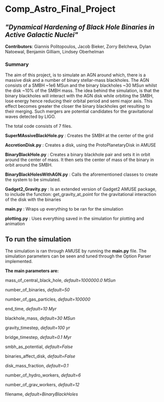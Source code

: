 # Comp_Astro_Final_Project
## *"Dynamical Hardening of Black Hole Binaries in Active Galactic Nuclei"*

__Contributors__:   Giannis Politopoulos, 
		Jacob Bieker, 
		Zorry Belcheva, 
		Dylan Natoewal, 
		Benjamin Gilliam, 
		Lindsey Oberhelman

### Summary
The aim of this project, is to simulate an AGN around which, there is a massive disk and a number of binary stellar-mass blackholes. The AGN consists of a SMBH ~1e6 MSun and the binary blackholes ~30 MSun whilst the disk ~10% of the SMBH mass.
The idea behind the simulation, is that the binary blackholes will interact with the AGN disk while orbiting the SMBH, lose energy hence reducing their orbital period and semi major axis. This effect becomes greater the closer the binary blackholes get resulting to their merging. Such mergers are potential candidates for the gravitational waves detected by LIGO.

The total code consists of 7 files.

__SuperMAssiveBlackHole.py__ : Creates the SMBH at the center of the grid

__AccretionDisk.py__ : Creates a disk, using the ProtoPlanetaryDisk in AMUSE

__BinaryBlackHole.py__ : Creates a binary blackhole pair and sets it in orbit around the center of mass. It then sets the center of mass of the binary in orbit around the SMBH.

__BinaryBlackHolesWithAGN.py__ : Calls the aforementioned classes to create the system to be simulated.

__Gadget2_Gravity.py__ : Is an extended version of Gadget2 AMUSE package, to include the function: get_gravity_at_point for the gravitational interaction of the disk with the binaries

__main.py__ : Wraps up everything to be ran for the simulation

__plotting.py__ : Uses everything saved in the simulation for plotting and animation

## To run the simulation
The simulation is ran through AMUSE by running the __main.py__ file. The simulation parameters can be seen and tuned through the Option Parser implemented.

__The main parameters are:__ 

  mass_of_central_black_hole,	_default=1000000.0 MSun_
  
  number_of_binaries,	_default=50_
  
  number_of_gas_particles,	_default=100000_
  
  end_time,	_default=10 Myr_
  
  blackhole_mass,	_default=30 MSun_
  
  gravity_timestep,	_default=100 yr_
  
  bridge_timestep,	_default=0.1 Myr_
  
  smbh_as_potential,	_default=False_
  
  binaries_affect_disk,	_default=False_
  
  disk_mass_fraction,	_default=0.1_
  
  number_of_hydro_workers,	_default=6_
  
  number_of_grav_workers,	_default=12_
  
  filename,	_default=BinaryBlackHoles_

